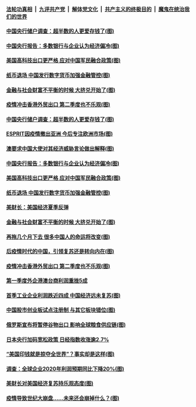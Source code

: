 ####  [法轮功真相](../../../../basic/blob/master/README.md?t=04291201) &nbsp;|&nbsp; [九评共产党](../../../../9ping.md/blob/master/README.md?t=04291201) &nbsp;|&nbsp; [解体党文化](../../../../jtdwh.md/blob/master/README.md?t=04291201)  &nbsp;|&nbsp; [共产主义的终极目的](../../../../gczydzjmd.md/blob/master/README.md?t=04291201) &nbsp;|&nbsp; [魔鬼在统治我们的世界](../../../../mgztzwmdsj.md/blob/master/README.md?t=04291201) 

#### [中国央行储户调查：超半数的人更爱存钱了(图)](../pages/p5/931474.md?t=04291201) 

#### [中国央行报告：多数银行与企业认为经济偏冷(图)](../pages/p5/931460.md?t=04291201) 

#### [美国高科技出口更严格 应对中国军民融合政策(图)](../pages/p5/931441.md?t=04291201) 

#### [纸币退场 中国发行数字货币加强金融管控(图)](../pages/p5/931438.md?t=04291201) 

#### [金融与社会财富不平衡的时候 大挤兑开始了(图)](../pages/p5/931364.md?t=04291201) 

#### [疫情冲击香港外贸出口 第二季度也不乐观(图)](../pages/p5/931346.md?t=04291201) 

#### [中国央行储户调查：超半数的人更爱存钱了(图)](../pages/p5/931474.md?t=04291201) 

#### [ESPRIT因疫情撤出亚洲 今后专注欧洲市场(图)](../pages/p5/931504.md?t=04291201) 

#### [澳要求中国大使对其经济威胁言论做出解释(图)](../pages/p5/931488.md?t=04291201) 

#### [中国央行报告：多数银行与企业认为经济偏冷(图)](../pages/p5/931460.md?t=04291201) 

#### [美国高科技出口更严格 应对中国军民融合政策(图)](../pages/p5/931441.md?t=04291201) 

#### [纸币退场 中国发行数字货币加强金融管控(图)](../pages/p5/931438.md?t=04291201) 

#### [美财长：美国经济夏季反弹](../pages/p5/931398.md?t=04291201) 

#### [金融与社会财富不平衡的时候 大挤兑开始了(图)](../pages/p5/931364.md?t=04291201) 

#### [再拖几个月下去 很多中国人的命运将改变(图)](../pages/p5/931363.md?t=04291201) 

#### [后疫情时代的中国，引领复苏还是转向内在(图)](../pages/p5/931377.md?t=04291201) 

#### [疫情冲击香港外贸出口 第二季度也不乐观(图)](../pages/p5/931346.md?t=04291201) 

#### [第一季度外企港澳台商利润重挫5成](../pages/p5/931375.md?t=04291201) 

#### [首季工业企业利润跌近四成 中国经济远未复苏(图)](../pages/p5/931316.md?t=04291201) 

#### [中国股市创业板试点注册制 与其它板块错位(图)](../pages/p5/931318.md?t=04291201) 

#### [俄罗斯宣布将暂停谷物出口 影响全球粮食供应链(图)](../pages/p5/931311.md?t=04291201) 

#### [日本央行加码宽松政策 日经指数收涨逾2.7%](../pages/p5/931310.md?t=04291201) 

#### [“美国印钱就是掠夺全世界”？事实却是这样(图)](../pages/p5/931242.md?t=04291201) 

#### [调查：全球企业2020年利润预期同比下降20%(图)](../pages/p5/931296.md?t=04291201) 

#### [美财长对美国经济复苏持乐观态度(图)](../pages/p5/931290.md?t=04291201) 

#### [疫情导致世纪大崩盘……未来还会崩掉什么？(图)](../pages/p5/931238.md?t=04291201) 

